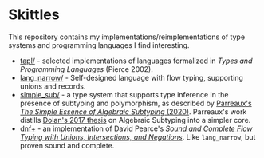 # Skittles

This repository contains my implementations/reimplementations of type
systems and programming languages I find interesting.

- [tapl/](./tapl/) - selected implementations of languages formalized in _Types and
  Programming Languages_ (Pierce 2002).
- [lang_narrow/](./lang_narrow/) - Self-designed language with flow typing, supporting unions and records.
- [simple_sub/](./simple_sub/) - a type system that supports type inference in the presence of
  subtyping and polymorphism, as described by
  [Parreaux's _The Simple Essence of Algebraic Subtyping_ (2020)](https://lptk.github.io/files/%5Bv1.8%5D%20simple-essence-algebraic-subtyping.pdf).
  Parreaux's work distills [Dolan's 2017 thesis](https://www.cs.tufts.edu/~nr/cs257/archive/stephen-dolan/thesis.pdf)
  on Algebraic Subtyping into a simpler core.
- [dnf+](./dnf-plus/) - an implementation of David Pearce's _[Sound and Complete Flow Typing with Unions, Intersections, and Negations](https://ecs.wgtn.ac.nz/foswiki/pub/Main/TechnicalReportSeries/ECSTR12-20.pdf)_. Like `lang_narrow`, but proven sound and complete.
